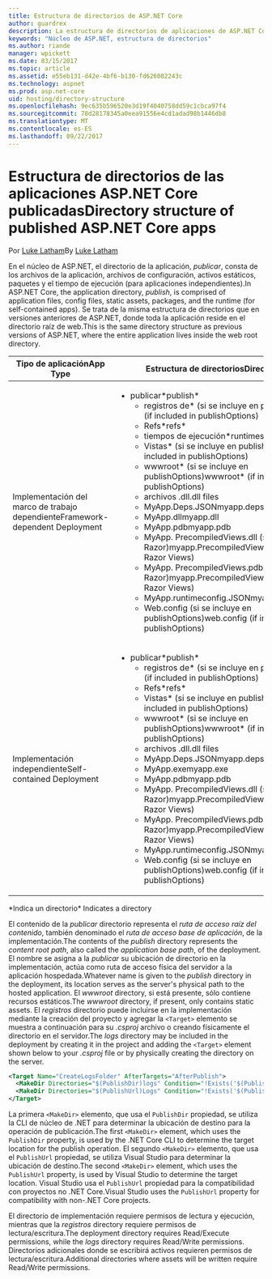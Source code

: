 ```yaml
---
title: Estructura de directorios de ASP.NET Core
author: guardrex
description: La estructura de directorios de aplicaciones de ASP.NET Core publicadas.
keywords: "Núcleo de ASP.NET, estructura de directorios"
ms.author: riande
manager: wpickett
ms.date: 03/15/2017
ms.topic: article
ms.assetid: e55eb131-d42e-4bf6-b130-fd626082243c
ms.technology: aspnet
ms.prod: asp.net-core
uid: hosting/directory-structure
ms.openlocfilehash: 9ec635b596520e3d19f4040758dd59c1cbca97f4
ms.sourcegitcommit: 78d28178345a0eea91556e4cd1adad98b1446db8
ms.translationtype: MT
ms.contentlocale: es-ES
ms.lasthandoff: 09/22/2017
---
```

# <a name="directory-structure-of-published-aspnet-core-apps"></a><span data-ttu-id="f95a1-104">Estructura de directorios de las aplicaciones ASP.NET Core publicadas</span><span class="sxs-lookup"><span data-stu-id="f95a1-104">Directory structure of published ASP.NET Core apps</span></span>

<span data-ttu-id="f95a1-105">Por [Luke Latham](https://github.com/GuardRex)</span><span class="sxs-lookup"><span data-stu-id="f95a1-105">By [Luke Latham](https://github.com/GuardRex)</span></span>

<span data-ttu-id="f95a1-106">En el núcleo de ASP.NET, el directorio de la aplicación, *publicar*, consta de los archivos de la aplicación, archivos de configuración, activos estáticos, paquetes y el tiempo de ejecución (para aplicaciones independientes).</span><span class="sxs-lookup"><span data-stu-id="f95a1-106">In ASP.NET Core, the application directory, *publish*, is comprised of application files, config files, static assets, packages, and the runtime (for self-contained apps).</span></span> <span data-ttu-id="f95a1-107">Se trata de la misma estructura de directorios que en versiones anteriores de ASP.NET, donde toda la aplicación reside en el directorio raíz de web.</span><span class="sxs-lookup"><span data-stu-id="f95a1-107">This is the same directory structure as previous versions of ASP.NET, where the entire application lives inside the web root directory.</span></span>

| <span data-ttu-id="f95a1-108">Tipo de aplicación</span><span class="sxs-lookup"><span data-stu-id="f95a1-108">App Type</span></span> | <span data-ttu-id="f95a1-109">Estructura de directorios</span><span class="sxs-lookup"><span data-stu-id="f95a1-109">Directory Structure</span></span> |
| --- | --- |
| <span data-ttu-id="f95a1-110">Implementación del marco de trabajo dependiente</span><span class="sxs-lookup"><span data-stu-id="f95a1-110">Framework-dependent Deployment</span></span> | <ul><li><span data-ttu-id="f95a1-111">publicar\*</span><span class="sxs-lookup"><span data-stu-id="f95a1-111">publish\*</span></span><ul><li><span data-ttu-id="f95a1-112">registros de\* (si se incluye en publishOptions)</span><span class="sxs-lookup"><span data-stu-id="f95a1-112">logs\* (if included in publishOptions)</span></span></li><li><span data-ttu-id="f95a1-113">Refs\*</span><span class="sxs-lookup"><span data-stu-id="f95a1-113">refs\*</span></span></li><li><span data-ttu-id="f95a1-114">tiempos de ejecución\*</span><span class="sxs-lookup"><span data-stu-id="f95a1-114">runtimes\*</span></span></li><li><span data-ttu-id="f95a1-115">Vistas\* (si se incluye en publishOptions)</span><span class="sxs-lookup"><span data-stu-id="f95a1-115">Views\* (if included in publishOptions)</span></span></li><li><span data-ttu-id="f95a1-116">wwwroot\* (si se incluye en publishOptions)</span><span class="sxs-lookup"><span data-stu-id="f95a1-116">wwwroot\* (if included in publishOptions)</span></span></li><li><span data-ttu-id="f95a1-117">archivos .dll</span><span class="sxs-lookup"><span data-stu-id="f95a1-117">.dll files</span></span></li><li><span data-ttu-id="f95a1-118">MyApp.Deps.JSON</span><span class="sxs-lookup"><span data-stu-id="f95a1-118">myapp.deps.json</span></span></li><li><span data-ttu-id="f95a1-119">MyApp.dll</span><span class="sxs-lookup"><span data-stu-id="f95a1-119">myapp.dll</span></span></li><li><span data-ttu-id="f95a1-120">MyApp.pdb</span><span class="sxs-lookup"><span data-stu-id="f95a1-120">myapp.pdb</span></span></li><li><span data-ttu-id="f95a1-121">MyApp. PrecompiledViews.dll (si precompilar vistas Razor)</span><span class="sxs-lookup"><span data-stu-id="f95a1-121">myapp.PrecompiledViews.dll (if precompiling Razor Views)</span></span></li><li><span data-ttu-id="f95a1-122">MyApp. PrecompiledViews.pdb (si precompilar vistas Razor)</span><span class="sxs-lookup"><span data-stu-id="f95a1-122">myapp.PrecompiledViews.pdb (if precompiling Razor Views)</span></span></li><li><span data-ttu-id="f95a1-123">MyApp.runtimeconfig.JSON</span><span class="sxs-lookup"><span data-stu-id="f95a1-123">myapp.runtimeconfig.json</span></span></li><li><span data-ttu-id="f95a1-124">Web.config (si se incluye en publishOptions)</span><span class="sxs-lookup"><span data-stu-id="f95a1-124">web.config (if included in publishOptions)</span></span></li></ul></li></ul> |
| <span data-ttu-id="f95a1-125">Implementación independiente</span><span class="sxs-lookup"><span data-stu-id="f95a1-125">Self-contained Deployment</span></span> | <ul><li><span data-ttu-id="f95a1-126">publicar\*</span><span class="sxs-lookup"><span data-stu-id="f95a1-126">publish\*</span></span><ul><li><span data-ttu-id="f95a1-127">registros de\* (si se incluye en publishOptions)</span><span class="sxs-lookup"><span data-stu-id="f95a1-127">logs\* (if included in publishOptions)</span></span></li><li><span data-ttu-id="f95a1-128">Refs\*</span><span class="sxs-lookup"><span data-stu-id="f95a1-128">refs\*</span></span></li><li><span data-ttu-id="f95a1-129">Vistas\* (si se incluye en publishOptions)</span><span class="sxs-lookup"><span data-stu-id="f95a1-129">Views\* (if included in publishOptions)</span></span></li><li><span data-ttu-id="f95a1-130">wwwroot\* (si se incluye en publishOptions)</span><span class="sxs-lookup"><span data-stu-id="f95a1-130">wwwroot\* (if included in publishOptions)</span></span></li><li><span data-ttu-id="f95a1-131">archivos .dll</span><span class="sxs-lookup"><span data-stu-id="f95a1-131">.dll files</span></span></li><li><span data-ttu-id="f95a1-132">MyApp.Deps.JSON</span><span class="sxs-lookup"><span data-stu-id="f95a1-132">myapp.deps.json</span></span></li><li><span data-ttu-id="f95a1-133">MyApp.exe</span><span class="sxs-lookup"><span data-stu-id="f95a1-133">myapp.exe</span></span></li><li><span data-ttu-id="f95a1-134">MyApp.pdb</span><span class="sxs-lookup"><span data-stu-id="f95a1-134">myapp.pdb</span></span></li><li><span data-ttu-id="f95a1-135">MyApp. PrecompiledViews.dll (si precompilar vistas Razor)</span><span class="sxs-lookup"><span data-stu-id="f95a1-135">myapp.PrecompiledViews.dll (if precompiling Razor Views)</span></span></li><li><span data-ttu-id="f95a1-136">MyApp. PrecompiledViews.pdb (si precompilar vistas Razor)</span><span class="sxs-lookup"><span data-stu-id="f95a1-136">myapp.PrecompiledViews.pdb (if precompiling Razor Views)</span></span></li><li><span data-ttu-id="f95a1-137">MyApp.runtimeconfig.JSON</span><span class="sxs-lookup"><span data-stu-id="f95a1-137">myapp.runtimeconfig.json</span></span></li><li><span data-ttu-id="f95a1-138">Web.config (si se incluye en publishOptions)</span><span class="sxs-lookup"><span data-stu-id="f95a1-138">web.config (if included in publishOptions)</span></span></li></ul></li></ul> |
<span data-ttu-id="f95a1-139">\*Indica un directorio</span><span class="sxs-lookup"><span data-stu-id="f95a1-139">\* Indicates a directory</span></span>

<span data-ttu-id="f95a1-140">El contenido de la *publicar* directorio representa el *ruta de acceso raíz del contenido*, también denominado el *ruta de acceso base de aplicación*, de la implementación.</span><span class="sxs-lookup"><span data-stu-id="f95a1-140">The contents of the *publish* directory represents the *content root path*, also called the *application base path*, of the deployment.</span></span> <span data-ttu-id="f95a1-141">El nombre se asigna a la *publicar* su ubicación de directorio en la implementación, actúa como ruta de acceso física del servidor a la aplicación hospedada.</span><span class="sxs-lookup"><span data-stu-id="f95a1-141">Whatever name is given to the *publish* directory in the deployment, its location serves as the server's physical path to the hosted application.</span></span> <span data-ttu-id="f95a1-142">El *wwwroot* directory, si está presente, sólo contiene recursos estáticos.</span><span class="sxs-lookup"><span data-stu-id="f95a1-142">The *wwwroot* directory, if present, only contains static assets.</span></span> <span data-ttu-id="f95a1-143">El *registros* directorio puede incluirse en la implementación mediante la creación del proyecto y agregar la `<Target>` elemento se muestra a continuación para su *.csproj* archivo o creando físicamente el directorio en el servidor.</span><span class="sxs-lookup"><span data-stu-id="f95a1-143">The *logs* directory may be included in the deployment by creating it in the project and adding the `<Target>` element shown below to your *.csproj* file or by physically creating the directory on the server.</span></span>

```xml
<Target Name="CreateLogsFolder" AfterTargets="AfterPublish">
  <MakeDir Directories="$(PublishDir)logs" Condition="!Exists('$(PublishDir)logs')" />
  <MakeDir Directories="$(PublishUrl)Logs" Condition="!Exists('$(PublishUrl)Logs')" />
</Target>
```

<span data-ttu-id="f95a1-144">La primera `<MakeDir>` elemento, que usa el `PublishDir` propiedad, se utiliza la CLI de núcleo de .NET para determinar la ubicación de destino para la operación de publicación.</span><span class="sxs-lookup"><span data-stu-id="f95a1-144">The first `<MakeDir>` element, which uses the `PublishDir` property, is used by the .NET Core CLI to determine the target location for the publish operation.</span></span> <span data-ttu-id="f95a1-145">El segundo `<MakeDir>` elemento, que usa el `PublishUrl` propiedad, se utiliza Visual Studio para determinar la ubicación de destino.</span><span class="sxs-lookup"><span data-stu-id="f95a1-145">The second `<MakeDir>` element, which uses the `PublishUrl` property, is used by Visual Studio to determine the target location.</span></span> <span data-ttu-id="f95a1-146">Visual Studio usa el `PublishUrl` propiedad para la compatibilidad con proyectos no .NET Core.</span><span class="sxs-lookup"><span data-stu-id="f95a1-146">Visual Studio uses the `PublishUrl` property for compatibility with non-.NET Core projects.</span></span>

<span data-ttu-id="f95a1-147">El directorio de implementación requiere permisos de lectura y ejecución, mientras que la *registros* directory requiere permisos de lectura/escritura.</span><span class="sxs-lookup"><span data-stu-id="f95a1-147">The deployment directory requires Read/Execute permissions, while the *logs* directory requires Read/Write permissions.</span></span> <span data-ttu-id="f95a1-148">Directorios adicionales donde se escribirá activos requieren permisos de lectura/escritura.</span><span class="sxs-lookup"><span data-stu-id="f95a1-148">Additional directories where assets will be written require Read/Write permissions.</span></span>
